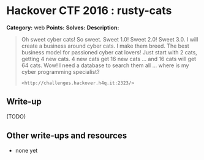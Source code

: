 # Hackover CTF 2016 : rusty-cats

**Category:** web
**Points:**
**Solves:**
**Description:**

> Oh sweet cyber cats! So sweet. Sweet 1.0! Sweet 2.0! Sweet 3.0. I will create a business around cyber cats. I make them breed. The best business model for passioned cyber cat lovers! Just start with 2 cats, getting 4 new cats. 4 new cats get 16 new cats ... and 16 cats will get 64 cats. Wow! I need a database to search them all ... where is my cyber programming specialist?
>
> `<http://challenges.hackover.h4q.it:2323/>`

## Write-up

(TODO)

## Other write-ups and resources

* none yet
